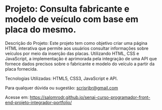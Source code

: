 # Projeto: Consulta fabricante e modelo de veículo com base em placa do mesmo.

Descrição do Projeto:
Este projeto tem como objetivo criar uma página HTML interativa que permite aos usuários consultar informações sobre veículos por meio da inserção das placas. Utilizando HTML, CSS e JavaScript, a implementação é aprimorada pela integração de uma API que fornece dados precisos sobre o fabricante e modelo do veículo a partir da placa fornecida.

Tecnologias Utilizadas: HTML5, CSS3, JavaScript e API.

Para qualquer dúvida ou sugestão: scrisrjbr@gmail.com

Acesse em: https://salomrodr.github.io/senai-curso-programador-front-end-projeto-integrador-portfolio/
